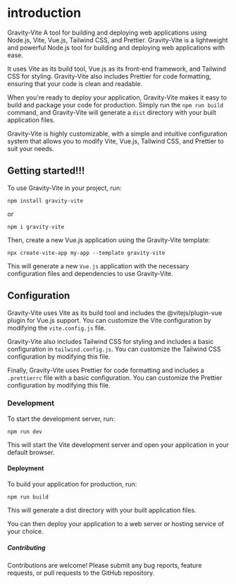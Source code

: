 # introduction
Gravity-Vite
A tool for building and deploying web applications using Node.js, Vite, Vue.js, Tailwind CSS, and Prettier. Gravity-Vite is a lightweight and powerful Node.js tool for building and deploying web applications with ease. 

It uses Vite as its build tool, Vue.js as its front-end framework, and Tailwind CSS for styling. Gravity-Vite also includes Prettier for code formatting, ensuring that your code is clean and readable.

When you're ready to deploy your application, Gravity-Vite makes it easy to build and package your code for production. Simply run the `npm run build` command, and Gravity-Vite will generate a `dist` directory with your built application files.

Gravity-Vite is highly customizable, with a simple and intuitive configuration system that allows you to modify Vite, Vue.js, Tailwind CSS, and Prettier to suit your needs.


## Getting started!!!
To use Gravity-Vite in your project, run:
```
npm install gravity-vite
```
or
```
npm i gravity-vite
```

Then, create a new Vue.js application using the Gravity-Vite template:
```
npx create-vite-app my-app --template gravity-vite
```

This will generate a new `Vue.js` application with the necessary configuration files and dependencies to use Gravity-Vite.



## Configuration
Gravity-Vite uses Vite as its build tool and includes the @vitejs/plugin-vue plugin for Vue.js support. You can customize the Vite configuration by modifying the `vite.config.js` file.

Gravity-Vite also includes Tailwind CSS for styling and includes a basic configuration in `tailwind.config.js`. You can customize the Tailwind CSS configuration by modifying this file.

Finally, Gravity-Vite uses Prettier for code formatting and includes a `.prettierrc` file with a basic configuration. You can customize the Prettier configuration by modifying this file.


### Development
To start the development server, run:
```
npm run dev
```
This will start the Vite development server and open your application in your default browser.

#### Deployment
To build your application for production, run:
```
npm run build
```
This will generate a dist directory with your built application files.

You can then deploy your application to a web server or hosting service of your choice.

##### Contributing
Contributions are welcome! Please submit any bug reports, feature requests, or pull requests to the GitHub repository.